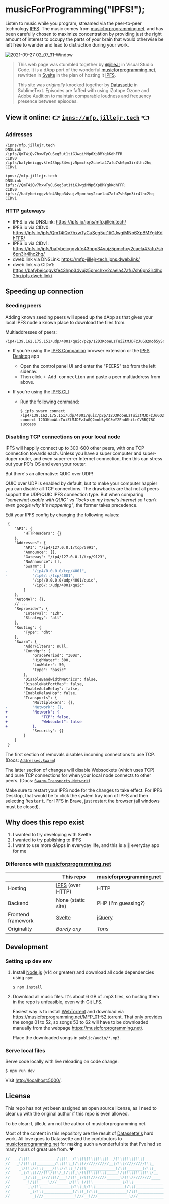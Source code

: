 # musicForProgramming("IPFS!");

Listen to music while you program, streamed via the peer-to-peer technology [IPFS][ipfs]. The music comes from [musicforprogramming.net][mfp], and has been carefully chosen to maximize concentration by providing just the right amount of interest to occupy the parts of your brain that would otherwise be left free to wander and lead to distraction during your work.

![2021-09-27 02_07_31-Window](https://user-images.githubusercontent.com/2477952/134829029-35ff610a-6317-4483-8441-a59be53d0c43.png)

> This web page was stumbled together by [@jilleJr](https://github.com/jilleJr) in Visual Studio Code. It is a dApp port of the wonderful [musicforprogramming.net][mfp], rewritten in [Svelte][svelte] in the plan of hosting it [IPFS][ipfs].
>
> This site was _originally_ knocked together by [Datassette][datassette] in SublimeText. Episodes are faffed with using iZotope Ozone and Adobe Audition to maintain comparable loudness and frequency presence between episodes.

## View it online: 👉 [`ipns://mfp.jillejr.tech`](ipns://mfp.jillejr.tech) 👈

### Addresses

```
/ipns/mfp.jillejr.tech                                                DNSLink
/ipfs/QmT4iQv7hxwTyCuSeg5ut1tiGJwgiMNp6XpBMYgkKdhFFR                  CIDv0
/ipfs/bafybeicggvkfe43hpp34vujz5pmchxy2caela47afu7sh6pn3ir4lhc2hq     CIDv1

ipns://mfp.jillejr.tech                                               DNSLink
ipfs://QmT4iQv7hxwTyCuSeg5ut1tiGJwgiMNp6XpBMYgkKdhFFR                 CIDv0
ipfs://bafybeicggvkfe43hpp34vujz5pmchxy2caela47afu7sh6pn3ir4lhc2hq    CIDv1
```

### HTTP gateways

- IPFS.io via DNSLink: <https://ipfs.io/ipns/mfp.jillejr.tech/>
- IPFS.io via CIDv0: <https://ipfs.io/ipfs/QmT4iQv7hxwTyCuSeg5ut1tiGJwgiMNp6XpBMYgkKdhFFR/>
- IPFS.io via CIDv1: <https://ipfs.io/ipfs/bafybeicggvkfe43hpp34vujz5pmchxy2caela47afu7sh6pn3ir4lhc2hq/>
- dweb.link via DNSLink: <https://mfp-jillejr-tech.ipns.dweb.link/>
- dweb.link via CIDv1: <https://bafybeicggvkfe43hpp34vujz5pmchxy2caela47afu7sh6pn3ir4lhc2hq.ipfs.dweb.link/>

## Speeding up connection

### Seeding peers

Adding known seeding peers will speed up the dApp as that gives your local IPFS node a known place to download the files from.

Multiaddresses of peers:

```multiaddr
/ip4/139.162.175.151/udp/4001/quic/p2p/12D3KooWLzTuiZtMJDFzJuGQ2mob5ySC3wY2EndGhitrCV5RQ7BC
```

- If you're using the [IPFS Companion](https://github.com/ipfs/ipfs-companion) browser extension or the [IPFS Desktop](https://github.com/ipfs/ipfs-desktop) app

  - Open the control panel UI and enter the "PEERS" tab from the left sidenav.
  - Then click <kbd>+ Add connection</kbd> and paste a peer multiaddress from above.

- If you're using the [IPFS CLI](https://github.com/ipfs/go-ipfs)

  - Run the following command:

    ```console
    $ ipfs swarm connect /ip4/139.162.175.151/udp/4001/quic/p2p/12D3KooWLzTuiZtMJDFzJuGQ2mob5ySC3wY2EndGhitrCV5RQ7BC
    connect 12D3KooWLzTuiZtMJDFzJuGQ2mob5ySC3wY2EndGhitrCV5RQ7BC success
    ```

### Disabling TCP connections on your local node

IPFS will happily connect up to 300-600 other peers, with one TCP connection towards each. Unless you have a super computer and super-duper router, and even super-er-er Internet connection, then this can stress out your PC's OS and even your router.

But there's an alternative: QUIC over UDP!

QUIC over UDP is enabled by default, but to make your computer happier you can disable all TCP connections. The drawbacks are that not all peers support the UDP/QUIC IPFS connection type. But when comparing _"somewhat usable with QUIC"_ vs _"locks up my home's internet so I can't even google why it's happening"_, the former takes precedence.

Edit your IPFS config by changing the following values:

```diff
 {
 	"API": {
 		"HTTPHeaders": {}
 	},
 	"Addresses": {
 		"API": "/ip4/127.0.0.1/tcp/5991",
 		"Announce": [],
 		"Gateway": "/ip4/127.0.0.1/tcp/9123",
 		"NoAnnounce": [],
 		"Swarm": [
-			"/ip4/0.0.0.0/tcp/4001",
-			"/ip6/::/tcp/4001",
 			"/ip4/0.0.0.0/udp/4001/quic",
 			"/ip6/::/udp/4001/quic"
 		]
 	},
 	"AutoNAT": {},
 	// ...
 	"Reprovider": {
 		"Interval": "12h",
 		"Strategy": "all"
 	},
 	"Routing": {
 		"Type": "dht"
 	},
 	"Swarm": {
 		"AddrFilters": null,
 		"ConnMgr": {
 			"GracePeriod": "300s",
 			"HighWater": 300,
 			"LowWater": 50,
 			"Type": "basic"
 		},
 		"DisableBandwidthMetrics": false,
 		"DisableNatPortMap": false,
 		"EnableAutoRelay": false,
 		"EnableRelayHop": false,
 		"Transports": {
 			"Multiplexers": {},
-			"Network": {},
+			"Network": {
+				"TCP": false,
+				"Websocket": false
+			},
 			"Security": {}
 		}
 	}
 }
```

The first section of removals disables incoming connections to use TCP. (Docs: [`Addresses.Swarm`](https://github.com/ipfs/go-ipfs/blob/master/docs/config.md#addressesswarm))

The latter section of changes will disable Websockets (which uses TCP) and pure TCP connections for when your local node connects to other peers. (Docs: [`Swarm.Transports.Network`](https://github.com/ipfs/go-ipfs/blob/master/docs/config.md#swarmtransportsnetwork))

Make sure to restart your IPFS node for the changes to take effect. For IPFS Desktop, that would be to click the system tray icon of IPFS and then selecting <kbd>Restart</kbd>. For IPFS in Brave, just restart the browser (all windows must be closed).

## Why does this repo exist

1. I wanted to try developing with Svelte
2. I wanted to try publishing to IPFS
3. I want to use more dApps in everyday life, and this is a :100: everyday app for me

### Difference with [musicforprogramming.net][mfp]

|                    | This repo                | [musicforprogramming.net][mfp] |
| ------------------ | ------------------------ | ------------------------------ |
| Hosting            | [IPFS][ipfs] (over HTTP) | HTTP                           |
| Backend            | None (static site)       | PHP (I'm guessing?)            |
| Frontend framework | [Svelte][svelte]         | [jQuery][jquery]               |
| Originality        | _Barely any_             | _Tons_                         |

## Development

### Setting up dev env

1. Install [Node.js][node-dl] (v14 or greater) and download all code
   dependencies using `npm`:

   ```console
   $ npm install
   ```

2. Download all music files. It's about 6 GB of .mp3 files, so hosting them in
   the repo is unfeasible, even with Git LFS.

   Easiest way is to install [WebTorrent](https://webtorrent.io/) and download
   via <https://musicforprogramming.net/MFP_01-52.torrent>. That only provides
   the songs 01 to 52, so songs 53 to 62 will have to be downloaded manually
   from the webpage <https://musicforprogramming.net/>.

   Place the downloaded songs in `public/audio/*.mp3`.

### Serve local files

Serve code locally with live reloading on code change:

```console
$ npm run dev
```

Visit <http://localhost:5000/>.

## License

This repo has not yet been assigned an open source license, as I need to clear
up with the original author if this repo is even allowed.

To be clear: I, jilleJr, am not the author of musicforprogramming.net.

Most of the content in this repository are the result of
[Datassette's][datassette] hard work. All love goes to Datassette and the
contributors to [musicforprogramming.net][mfp] for making such a wonderful site
that I've had so many hours of great use from. ❤

```js
//  __/\\\\____________/\\\\__/\\\\\\\\\\\\\\\__/\\\\\\\\\\\\\___
//   _\/\\\\\\________/\\\\\\_\/\\\///////////__\/\\\/////////\\\_
//    _\/\\\//\\\____/\\\//\\\_\/\\\_____________\/\\\_______\/\\\_
//     _\/\\\\///\\\/\\\/_\/\\\_\/\\\\\\\\\\\_____\/\\\\\\\\\\\\\/__
//      _\/\\\__\///\\\/___\/\\\_\/\\\///////______\/\\\/////////____
//       _\/\\\____\///_____\/\\\_\/\\\_____________\/\\\_____________
//        _\/\\\_____________\/\\\_\/\\\_____________\/\\\_____________
//         _\/\\\_____________\/\\\_\/\\\_____________\/\\\_____________
//          _\///______________\///__\///______________\///______________
```

[node-dl]: https://nodejs.org/en/download/
[ipfs]: https://ipfs.io/
[svelte]: https://svelte.dev/
[datassette]: http://datassette.net/
[mfp]: https://musicforprogramming.net/
[jquery]: https://jquery.com/
